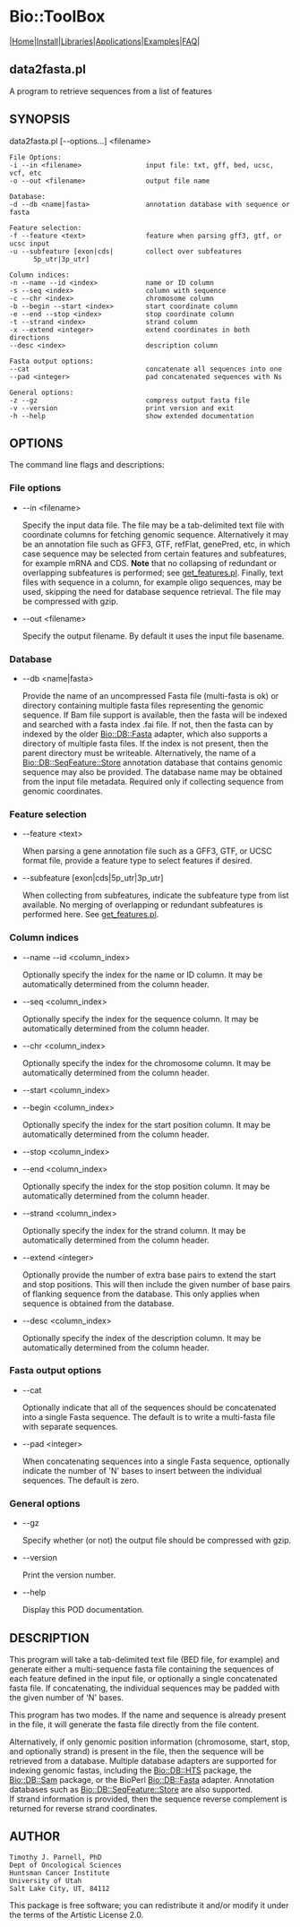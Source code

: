 # Bio::ToolBox

|[Home](ReadMe.md)|[Install](AdvancedInstallation.md)|[Libraries](Libraries.md)|[Applications](Applications.md)|[Examples](Examples.md)|[FAQ](FAQ.md)|

## data2fasta.pl

A program to retrieve sequences from a list of features

## SYNOPSIS

data2fasta.pl \[--options...\] &lt;filename>

    File Options:
    -i --in <filename>                input file: txt, gff, bed, ucsc, vcf, etc
    -o --out <filename>               output file name
    
    Database:
    -d --db <name|fasta>              annotation database with sequence or fasta
    
    Feature selection:
    -f --feature <text>               feature when parsing gff3, gtf, or ucsc input
    -u --subfeature [exon|cds|        collect over subfeatures 
          5p_utr|3p_utr] 
    
    Column indices:
    -n --name --id <index>            name or ID column
    -s --seq <index>                  column with sequence
    -c --chr <index>                  chromosome column
    -b --begin --start <index>        start coordinate column
    -e --end --stop <index>           stop coordinate column
    -t --strand <index>               strand column
    -x --extend <integer>             extend coordinates in both directions
    --desc <index>                    description column
    
    Fasta output options:
    --cat                             concatenate all sequences into one
    --pad <integer>                   pad concatenated sequences with Ns
    
    General options:
    -z --gz                           compress output fasta file
    -v --version                      print version and exit
    -h --help                         show extended documentation

## OPTIONS

The command line flags and descriptions:

### File options

- --in &lt;filename>

    Specify the input data file. The file may be a tab-delimited text file 
    with coordinate columns for fetching genomic sequence. Alternatively it 
    may be an annotation file such as GFF3, GTF, refFlat, genePred, etc, 
    in which case sequence may be selected from certain features and 
    subfeatures, for example mRNA and CDS. **Note** that no collapsing of 
    redundant or overlapping subfeatures is performed; see [get\_features.pl](https://metacpan.org/pod/get_features.pl). 
    Finally, text files with sequence in a column, for example oligo sequences, 
    may be used, skipping the need for database sequence retrieval.
    The file may be compressed with gzip.

- --out &lt;filename>

    Specify the output filename. By default it uses the input file basename.

### Database

- --db &lt;name|fasta>

    Provide the name of an uncompressed Fasta file (multi-fasta is ok) or 
    directory containing multiple fasta files representing the genomic 
    sequence. If Bam file support is available, then the fasta will be 
    indexed and searched with a fasta index .fai file. If not, then the 
    fasta can by indexed by the older [Bio::DB::Fasta](https://metacpan.org/pod/Bio%3A%3ADB%3A%3AFasta) adapter, which 
    also supports a directory of multiple fasta files. If the index is 
    not present, then the parent directory must be writeable.
    Alternatively, the name of a [Bio::DB::SeqFeature::Store](https://metacpan.org/pod/Bio%3A%3ADB%3A%3ASeqFeature%3A%3AStore) 
    annotation database that contains genomic sequence may also be provided. 
    The database name may be obtained from the input file metadata. 
    Required only if collecting sequence from genomic coordinates.

### Feature selection

- --feature &lt;text>

    When parsing a gene annotation file such as a GFF3, GTF, or UCSC format 
    file, provide a feature type to select features if desired.

- --subfeature \[exon|cds|5p\_utr|3p\_utr\]

    When collecting from subfeatures, indicate the subfeature type from 
    list available. No merging of overlapping or redundant subfeatures 
    is performed here. See [get\_features.pl](https://metacpan.org/pod/get_features.pl).

### Column indices

- --name --id &lt;column\_index>

    Optionally specify the index for the name or ID column. It may be 
    automatically determined from the column header.

- --seq &lt;column\_index>

    Optionally specify the index for the sequence column. It may be 
    automatically determined from the column header.

- --chr &lt;column\_index>

    Optionally specify the index for the chromosome column. It may be 
    automatically determined from the column header.

- --start &lt;column\_index>
- --begin &lt;column\_index>

    Optionally specify the index for the start position column. It may be 
    automatically determined from the column header.

- --stop &lt;column\_index>
- --end &lt;column\_index>

    Optionally specify the index for the stop position column. It may be 
    automatically determined from the column header.

- --strand &lt;column\_index>

    Optionally specify the index for the strand column. It may be 
    automatically determined from the column header.

- --extend &lt;integer>

    Optionally provide the number of extra base pairs to extend the start 
    and stop positions. This will then include the given number of base 
    pairs of flanking sequence from the database. This only applies when 
    sequence is obtained from the database.

- --desc &lt;column\_index>

    Optionally specify the index of the description column. It may be 
    automatically determined from the column header.

### Fasta output options

- --cat

    Optionally indicate that all of the sequences should be concatenated 
    into a single Fasta sequence. The default is to write a multi-fasta 
    file with separate sequences.

- --pad &lt;integer>

    When concatenating sequences into a single Fasta sequence, optionally 
    indicate the number of 'N' bases to insert between the individual 
    sequences. The default is zero.

### General options

- --gz

    Specify whether (or not) the output file should be compressed with gzip.

- --version

    Print the version number.

- --help

    Display this POD documentation.

## DESCRIPTION

This program will take a tab-delimited text file (BED file, 
for example) and generate either a multi-sequence fasta file containing the 
sequences of each feature defined in the input file, or optionally a single 
concatenated fasta file. If concatenating, the individual sequences may be 
padded with the given number of 'N' bases. 

This program has two modes. If the name and sequence is already present in 
the file, it will generate the fasta file directly from the file content.

Alternatively, if only genomic position information (chromosome, start, 
stop, and optionally strand) is present in the file, then the sequence will 
be retrieved from a database. Multiple database adapters are supported for 
indexing genomic fastas, including the [Bio::DB::HTS](https://metacpan.org/pod/Bio%3A%3ADB%3A%3AHTS) package, the 
[Bio::DB::Sam](https://metacpan.org/pod/Bio%3A%3ADB%3A%3ASam) package, or the BioPerl [Bio::DB::Fasta](https://metacpan.org/pod/Bio%3A%3ADB%3A%3AFasta) adapter. Annotation 
databases such as [Bio::DB::SeqFeature::Store](https://metacpan.org/pod/Bio%3A%3ADB%3A%3ASeqFeature%3A%3AStore) are also supported.  
If strand information is provided, then the sequence reverse complement 
is returned for reverse strand coordinates.

## AUTHOR

    Timothy J. Parnell, PhD
    Dept of Oncological Sciences
    Huntsman Cancer Institute
    University of Utah
    Salt Lake City, UT, 84112

This package is free software; you can redistribute it and/or modify
it under the terms of the Artistic License 2.0.  
